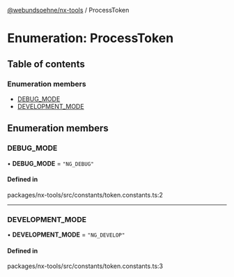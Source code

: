 [@webundsoehne/nx-tools](../README.md) / ProcessToken

# Enumeration: ProcessToken

## Table of contents

### Enumeration members

- [DEBUG\_MODE](ProcessToken.md#debug_mode)
- [DEVELOPMENT\_MODE](ProcessToken.md#development_mode)

## Enumeration members

### DEBUG\_MODE

• **DEBUG\_MODE** = `"NG_DEBUG"`

#### Defined in

packages/nx-tools/src/constants/token.constants.ts:2

___

### DEVELOPMENT\_MODE

• **DEVELOPMENT\_MODE** = `"NG_DEVELOP"`

#### Defined in

packages/nx-tools/src/constants/token.constants.ts:3
